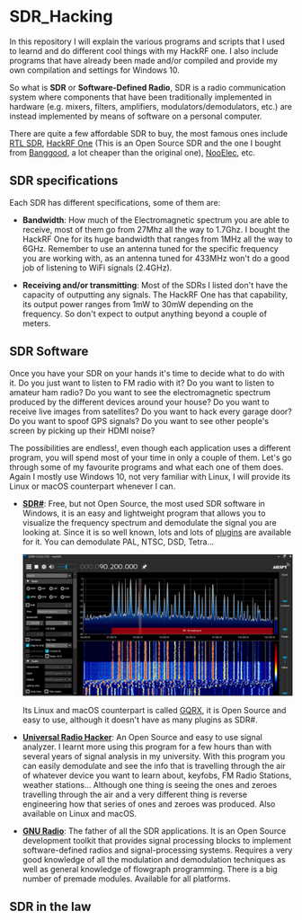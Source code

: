 # SDR_Hacking
In this repository I will explain the various programs and scripts that I used to learnd and do different cool things with my HackRF one. I also include programs that have already been made and/or compiled and provide my own compilation and settings for Windows 10.

So what is **SDR** or **Software-Defined Radio**, SDR is a radio communication system where components that have been traditionally implemented in hardware (e.g. mixers, filters, amplifiers, modulators/demodulators, etc.) are instead implemented by means of software on a personal computer.

There are quite a few affordable SDR to buy, the most famous ones include [RTL SDR](https://www.rtl-sdr.com/buy-rtl-sdr-dvb-t-dongles/), [HackRF One](https://greatscottgadgets.com/hackrf/) (This is an Open Source SDR and the one I bought from [Banggood](https://es.banggood.com/HackRF-One-1MHz-6GHz-Radio-Platform-Development-Board-Software-Defined-RTL-SDR-Demoboard-Kit-Dongle-Receiver-Ham-Radio-p-1552853.html?rmmds=search), a lot cheaper than the original one), [NooElec](https://www.nooelec.com/store/sdr/sdr-receivers/nesdr-smartee-xtr.html), etc.

## **SDR specifications**

Each SDR has different specifications, some of them are:

- **Bandwidth**: How much of the Electromagnetic spectrum you are able to receive, most of them go from 27Mhz all the way to 1.7Ghz. I bought the HackRF One for its huge bandwidth that ranges from 1MHz all the way to 6GHz. Remember to use an antenna tuned for the specific frequency you are working with, as an antenna tuned for 433MHz won't do a good job of listening to WiFi signals (2.4GHz).

- **Receiving and/or transmitting**: Most of the SDRs I listed don't have the capacity of outputting any signals. The HackRF One has that capability, its output power ranges from 1mW to 30mW depending on the frequency. So don't expect to output anything beyond a couple of meters.

## **SDR Software**

Once you have your SDR on your hands it's time to decide what to do with it. Do you just want to listen to FM radio with it? Do you want to listen to amateur ham radio? Do you want to see the electromagnetic spectrum produced by the different devices around your house? Do you want to receive live images from satellites? Do you want to hack every garage door? Do you want to spoof GPS signals? Do you want to see other people's screen by picking up their HDMI noise?

The possibilities are endless!, even though each application uses a different program, you will spend most of your time in only a couple of them. Let's go through some of my favourite programs and what each one of them does. Again I mostly use Windows 10, not very familiar with Linux, I will provide its Linux or macOS counterpart whenever I can.

- **[SDR#](https://airspy.com/download/)**: Free, but not Open Source, the most used SDR software in Windows, it is an easy and lightweight program that allows you to visualize the frequency spectrum and demodulate the signal you are looking at. Since it is so well known, lots and lots of [plugins](https://www.rtl-sdr.com/sdrsharp-plugins/) are available for it. You can demodulate PAL, NTSC, DSD, Tetra...

    ![SDR#](https://github.com/Hanqaqa/SDR_Hacking/blob/master/media/SDRSharp.PNG)


    Its Linux and macOS counterpart is called [GQRX](https://gqrx.dk/), it is Open Source and easy  to use, although it doesn't have as many plugins as SDR#.

- **[Universal Radio Hacker](https://github.com/jopohl/urh)**: An Open Source and easy to use signal analyzer. I learnt more using this program for a few hours than with several years of signal analysis in my university. With this program you can easily demodulate and see the info that is travelling through the air of whatever device you want to learn about, keyfobs, FM Radio Stations, weather stations... Although one thing is seeing the ones and zeroes travelling through the air and a very different thing is reverse engineering how that series of ones and zeroes was produced. Also available on Linux and macOS.

- **[GNU Radio](https://www.gnuradio.org/)**: The father of all the SDR applications. It is an Open Source development toolkit that provides signal processing blocks to implement software-defined radios and signal-processing systems. Requires a very good knowledge of all the modulation and demodulation techniques as well as general knowledge of flowgraph programming. There is a big number of premade modules. Available for all platforms.

## **SDR in the law**

